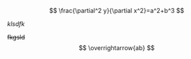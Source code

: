 
$$
\frac{\partial^2 y}{\partial x^2}=a^2+b^3
$$


_klsdfk_

 ~~fkgsld~~
$$
\overrightarrow{ab}
$$






